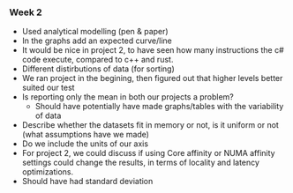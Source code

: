 ### Week 2

* Used analytical modelling (pen & paper)
* In the graphs add an expected curve/line
* It would be nice in project 2, to have seen how many instructions the c# code execute, compared to c++ and rust.
* Different distirbutions of data (for sorting)
* We ran project in the begining, then figured out that higher levels better suited our test
* Is reporting only the mean in both our projects a problem?
  * Should have potentially have made graphs/tables with the variability of data
* Describe whether the datasets fit in memory or not, is it uniform or not (what assumptions have we made)
* Do we include the units of our axis
* For project 2, we could discuss if using Core affinity or NUMA affinity settings could change the results, in terms of locality and latency optimizations. 
* Should have had standard deviation

  